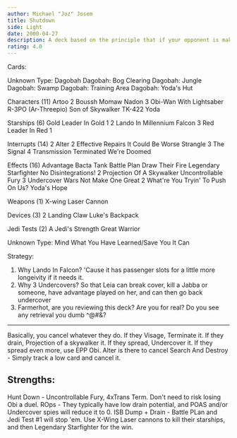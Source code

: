 ```yaml
---
author: Michael "Joz" Josem
title: Shutdown
side: Light
date: 2000-04-27
description: A deck based on the principle that if your opponent is making you lose 0 force per turn, you only need to make them lose 1 or 2 force per turn.
rating: 4.0
---
```

Cards: 

Unknown Type:
       Dagobah
       Dagobah: Bog Clearing
       Dagobah: Jungle
       Dagobah: Swamp
       Dagobah: Training Area
       Dagobah: Yoda's Hut

Characters (11)
       Artoo
     2 Boussh
       Momaw Nadon
     3 Obi-Wan With Lightsaber
       R-3PO (Ar-Threepio)
       Son of Skywalker
       TK-422
       Yoda

Starships (6)
       Gold Leader In Gold 1
     2 Lando In Millennium Falcon
     3 Red Leader In Red 1

Interrupts (14)
     2 Alter
     2 Effective Repairs
       It Could Be Worse
       Strangle
     3 The Signal
     4 Transmission Terminated
       We're Doomed

Effects (16)
       Advantage
       Bacta Tank
       Battle Plan
       Draw Their Fire
       Legendary Starfighter
       No Disintegrations!
     2 Projection Of A Skywalker
       Uncontrollable Fury
     3 Undercover
       Wars Not Make One Great
     2 What're You Tryin' To Push On Us?
       Yoda's Hope

Weapons (1)
       X-wing Laser Cannon

Devices (3)
     2 Landing Claw
       Luke's Backpack

Jedi Tests (2)
       A Jedi's Strength
       Great Warrior

Unknown Type:
       Mind What You Have Learned/Save You It Can


Strategy: 

1) Why Lando In Falcon?  'Cause it has passenger slots for a little more longeivity if it needs it.
2) Why 3 Undercovers?  So that Leia can break cover, kill a Jabba or someone, have advantage played on her, and can then go back undercover
3) Farmerhot, are you reviewing this deck?  Are you for real?  Do you see any retrieval you dumb ^@#&?

-------------
Basically, you cancel whatever they do.  If they Visage, Terminate it.	If they drain, Projection of a skywalker it.  If they spread, Undercover it.  If they spread even more, use EPP Obi.
Alter is there to cancel Search And Destroy - Simply track a low card and cancel it.

Strengths:
-----------
Hunt Down - Uncontrollable Fury, 4xTrans Term.	Don't need to risk losing Obi a duel.
ROps - They typically have low drain potential, and POAS and/or Undercover spies will reduce it to 0.
ISB Dump + Drain - Battle PLan and Jedi Test #1 will stop 'em.  Use X-Wing Laser cannons to kill their starships, and then Legendary Starfighter for the win.	